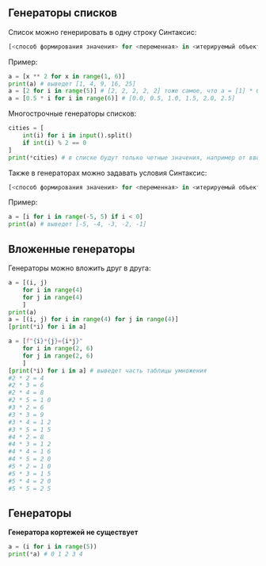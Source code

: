 ## Генераторы списков
Список можно генерировать в одну строку
Синтаксис:

```python
[<способ формирования значения> for <переменная> in <итерируемый объект>]
```

Пример:

```python
a = [x ** 2 for x in range(1, 6)]
print(a) # выведет [1, 4, 9, 16, 25]
a = [2 for i in range(5)] # [2, 2, 2, 2, 2] тоже самое, что a = [1] * 6
a = [0.5 * i for i in range(6)] # [0.0, 0.5, 1.0, 1.5, 2.0, 2.5]
```

Многострочные генераторы списков:

```python
cities = [
    int(i) for i in input().split()
    if int(i) % 2 == 0
]
print(*cities) # в списке будут только четные значения, например от ввода 1 2 3 4 5 6 останется только 2 4 6
```
Также в генераторах можно задавать условия
Синтаксис:

```python
[<способ формирования значения> for <переменная> in <итерируемый объект> <условие>]
```

Пример:

```python
a = [i for i in range(-5, 5) if i < 0]
print(a) # выведет [-5, -4, -3, -2, -1]
```

## Вложенные генераторы
Генераторы можно вложить друг в друга:

```python
a = [(i, j)
    for i in range(4)
    for j in range(4)
    ]
print(a)
a = [(i, j) for i in range(4) for j in range(4)]
[print(*i) for i in a]
```

```python
a = [f"{i}*{j}={i*j}"
    for i in range(2, 6)
    for j in range(2, 6)
    ]
[print(*i) for i in a] # выведет часть таблицы умножения
#2 * 2 = 4
#2 * 3 = 6
#2 * 4 = 8
#2 * 5 = 1 0
#3 * 2 = 6
#3 * 3 = 9
#3 * 4 = 1 2
#3 * 5 = 1 5
#4 * 2 = 8
#4 * 3 = 1 2
#4 * 4 = 1 6
#4 * 5 = 2 0
#5 * 2 = 1 0
#5 * 3 = 1 5
#5 * 4 = 2 0
#5 * 5 = 2 5
```

## Генераторы 

**Генератора кортежей не существует**

```python
a = (i for i in range(5))
print(*a) # 0 1 2 3 4
```

